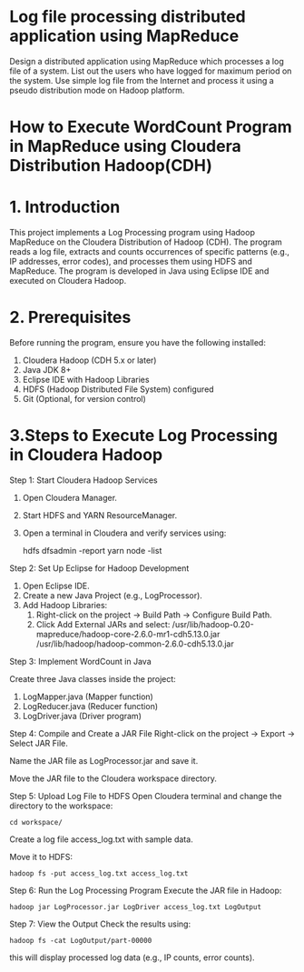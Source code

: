 # Log file processing distributed application using MapReduce
Design a distributed application using MapReduce which processes a log file of a system. List out the users who have logged for maximum period on the system. Use simple log file from the Internet and process it using a pseudo distribution mode on Hadoop platform.

# How to Execute WordCount Program in MapReduce using Cloudera Distribution Hadoop(CDH)

# 1. Introduction

This project implements a Log Processing program using Hadoop MapReduce on the Cloudera Distribution of Hadoop (CDH). The program reads a log file, extracts and counts occurrences of specific patterns (e.g., IP addresses, error codes), and processes them using HDFS and MapReduce. The program is developed in Java using Eclipse IDE and executed on Cloudera Hadoop.

# 2. Prerequisites

Before running the program, ensure you have the following installed:

1. Cloudera Hadoop (CDH 5.x or later)
2. Java JDK 8+
3. Eclipse IDE with Hadoop Libraries
4. HDFS (Hadoop Distributed File System) configured
5. Git (Optional, for version control)

# 3.Steps to Execute Log Processing in Cloudera Hadoop
Step 1: Start Cloudera Hadoop Services

1. Open Cloudera Manager.
2. Start HDFS and YARN ResourceManager.
3. Open a terminal in Cloudera and verify services using:

    hdfs dfsadmin -report
    yarn node -list

Step 2: Set Up Eclipse for Hadoop Development
1. Open Eclipse IDE.
2. Create a new Java Project (e.g., LogProcessor).
3. Add Hadoop Libraries:
    1. Right-click on the project → Build Path → Configure Build Path.
    2. Click Add External JARs and select:
          /usr/lib/hadoop-0.20-mapreduce/hadoop-core-2.6.0-mr1-cdh5.13.0.jar
        /usr/lib/hadoop/hadoop-common-2.6.0-cdh5.13.0.jar

Step 3: Implement WordCount in Java

Create three Java classes inside the project:

1. LogMapper.java (Mapper function)
2. LogReducer.java (Reducer function)
3. LogDriver.java (Driver program)

Step 4: Compile and Create a JAR File
Right-click on the project → Export → Select JAR File.

Name the JAR file as LogProcessor.jar and save it.

Move the JAR file to the Cloudera workspace directory.

Step 5: Upload Log File to HDFS
Open Cloudera terminal and change the directory to the workspace:
    
    cd workspace/
    
Create a log file access_log.txt with sample data.

Move it to HDFS:

    hadoop fs -put access_log.txt access_log.txt

Step 6: Run the Log Processing Program
Execute the JAR file in Hadoop:

    hadoop jar LogProcessor.jar LogDriver access_log.txt LogOutput

Step 7: View the Output
Check the results using:

    hadoop fs -cat LogOutput/part-00000

this will display processed log data (e.g., IP counts, error counts).
 



